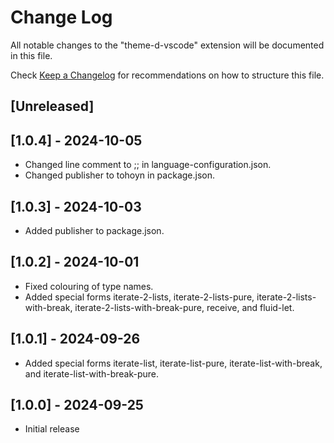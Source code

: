 # Change Log

All notable changes to the "theme-d-vscode" extension will be documented in this file.

Check [Keep a Changelog](http://keepachangelog.com/) for recommendations on how to structure this file.

## [Unreleased]

## [1.0.4] - 2024-10-05

- Changed line comment to ;; in language-configuration.json.
- Changed publisher to tohoyn in package.json.

## [1.0.3] - 2024-10-03

- Added publisher to package.json.

## [1.0.2] - 2024-10-01

- Fixed colouring of type names.
- Added special forms iterate-2-lists, iterate-2-lists-pure,
  iterate-2-lists-with-break, iterate-2-lists-with-break-pure,
  receive, and fluid-let.

## [1.0.1] - 2024-09-26

- Added special forms iterate-list, iterate-list-pure, iterate-list-with-break,
  and iterate-list-with-break-pure.

## [1.0.0] - 2024-09-25

- Initial release

